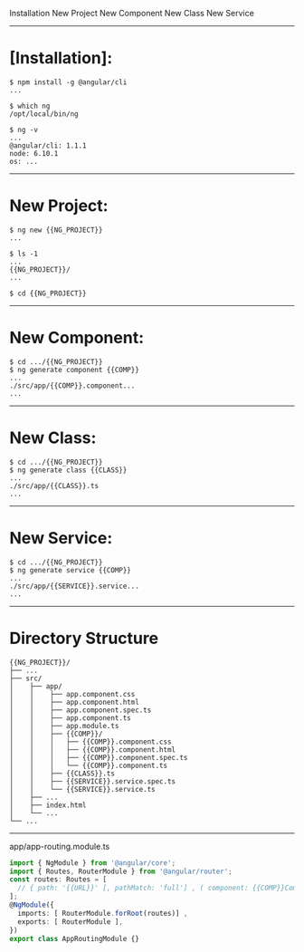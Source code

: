 Installation
New Project
New Component
New Class
New Service

---

# [Installation]:

```
$ npm install -g @angular/cli
...

$ which ng
/opt/local/bin/ng

$ ng -v
...
@angular/cli: 1.1.1
node: 6.10.1
os: ...
```

---

# New Project:

```
$ ng new {{NG_PROJECT}}
...

$ ls -1
...
{{NG_PROJECT}}/
...

$ cd {{NG_PROJECT}}
```

---

# New Component:

```
$ cd .../{{NG_PROJECT}}
$ ng generate component {{COMP}}
...
./src/app/{{COMP}}.component...
...
```

---

# New Class:

```
$ cd .../{{NG_PROJECT}}
$ ng generate class {{CLASS}}
...
./src/app/{{CLASS}}.ts
...
```

---

# New Service:

```
$ cd .../{{NG_PROJECT}}
$ ng generate service {{COMP}}
...
./src/app/{{SERVICE}}.service...
...
```

---

# Directory Structure

```
{{NG_PROJECT}}/
├── ...
├── src/
│    ├── app/
│    │    ├── app.component.css
│    │    ├── app.component.html
│    │    ├── app.component.spec.ts
│    │    ├── app.component.ts
│    │    ├── app.module.ts
│    │    ├── {{COMP}}/
│    │    │   ├── {{COMP}}.component.css
│    │    │   ├── {{COMP}}.component.html
│    │    │   ├── {{COMP}}.component.spec.ts
│    │    │   └── {{COMP}}.component.ts
│    │    ├── {{CLASS}}.ts
│    │    ├── {{SERVICE}}.service.spec.ts
│    │    └── {{SERVICE}}.service.ts
│    ├── ...
│    ├── index.html
│    └── ...
└── ...
```

---

app/app-routing.module.ts

```typescript
import { NgModule } from '@angular/core';
import { Routes, RouterModule } from '@angular/router';
const routes: Routes = [
  // { path: '{{URL}}' [, pathMatch: 'full'] , ( component: {{COMP}}Component | redirectTo: '{{URL}}' ) }, ...
];
@NgModule({
  imports: [ RouterModule.forRoot(routes)] ,
  exports: [ RouterModule ],
})
export class AppRoutingModule {}
```

